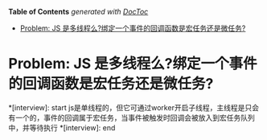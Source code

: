 <!-- START doctoc generated TOC please keep comment here to allow auto update -->
<!-- DON'T EDIT THIS SECTION, INSTEAD RE-RUN doctoc TO UPDATE -->
**Table of Contents**  *generated with [DocToc](https://github.com/thlorenz/doctoc)*

- [Problem: JS 是多线程么?绑定一个事件的回调函数是宏任务还是微任务?](#problem-js-%E6%98%AF%E5%A4%9A%E7%BA%BF%E7%A8%8B%E4%B9%88%E7%BB%91%E5%AE%9A%E4%B8%80%E4%B8%AA%E4%BA%8B%E4%BB%B6%E7%9A%84%E5%9B%9E%E8%B0%83%E5%87%BD%E6%95%B0%E6%98%AF%E5%AE%8F%E4%BB%BB%E5%8A%A1%E8%BF%98%E6%98%AF%E5%BE%AE%E4%BB%BB%E5%8A%A1)

<!-- END doctoc generated TOC please keep comment here to allow auto update -->

<!--
 * @Author: mrzou
 * @Date: 2021-07-17 21:38:34
 * @LastEditors: mrzou
 * @LastEditTime: 2021-07-19 01:08:55
 * @Description: file content
-->
# Problem: JS 是多线程么?绑定一个事件的回调函数是宏任务还是微任务?

*[interview]: start
js是单线程的，但它可通过worker开启子线程，主线程是只会有一个的，事件的回调属于宏任务，当事件被触发时回调会被放入到宏任务队列中，并等待执行
*[interview]: end
